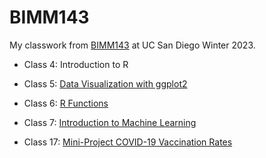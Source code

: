 # BIMM143

My classwork from [BIMM143](https://bioboot.github.io/bimm143_W23/) at UC San Diego Winter 2023.

- Class 4: Introduction to R

- Class 5: [Data Visualization with ggplot2]()

- Class 6: [R Functions]()

- Class 7: [Introduction to Machine Learning](https://github.com/audreyltn/bimm143/blob/main/class07/class07.qmd)

- Class 17: [Mini-Project COVID-19 Vaccination Rates](https://github.com/audreyltn/bimm143/blob/main/class17.md)
